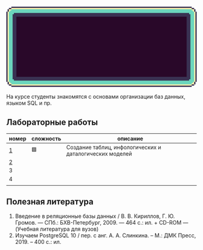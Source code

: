 ![](img/DataBases_GIF.gif)

На курсе студенты знакомятся с основами организации баз данных, языком SQL и пр.

## Лабораторные работы

| номер                                  | сложность | описание                                                 |
| -------------------------------------- | --------- | -------------------------------------------------------- |
| [1](2%20Databases/labs/lab1/README.md) | 🟩        | Создание таблиц, инфологических и даталогических моделей |
| [2](2%20Databases/labs/lab2/README.md) |           |                                                          |
| 3                                      |           |                                                          |
| 4                                      |           |                                                          |
|                                        |           |                                                          |

## Полезная литература

1. Введение в реляционные базы данных / В. В. Кириллов, Г. Ю. Громов. — СПб.: БХВ-Петербург, 2009. — 464 с.: ил. + CD-ROM — (Учебная литература для вузов)
2. Изучаем PostgreSQL 10 / пер. с анг. А. А. Слинкина. – М.: ДМК Пресс, 2019. – 400 с.: ил.